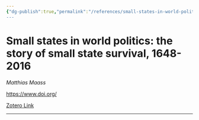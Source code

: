 ```yaml
---
{"dg-publish":true,"permalink":"/references/small-states-in-world-politics-the-story-of-small-state-survival-1648-2016-by-matthias-maass-2016/","title":"Small states in world politics: the story of small state survival, 1648-2016"}
---
```


# Small states in world politics: the story of small state survival, 1648-2016

<cite>Matthias Maass</cite>

[]()

https://www.doi.org/

[Zotero Link](zotero://select/items/@Maass(2017)SmallStatesWorlda)

---


